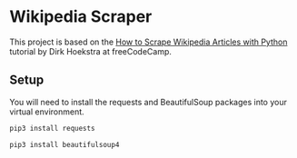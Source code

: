 # Wikipedia Scraper

This project is based on the 
[How to Scrape Wikipedia Articles with Python](https://www.freecodecamp.org/news/scraping-wikipedia-articles-with-python/)
tutorial by Dirk Hoekstra at freeCodeCamp.

## Setup
You will need to install the requests and BeautifulSoup packages into your 
virtual environment.

```bash
pip3 install requests
```
```bash
pip3 install beautifulsoup4
```
